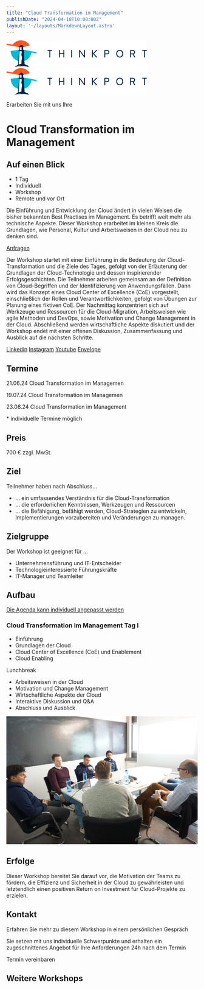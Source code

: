 ```yaml
---
title: "Cloud Transformation im Management"
publishDate: "2024-04-18T10:00:00Z"
layout: '~/layouts/MarkdownLayout.astro'
---
```


 [![Thinkport Logo](images/Logo_horizontral_new-q79kisryfbimg521qvcamhuu9zgajwl52ie1tm6q0s.png "Logo Bright Colours")](https://thinkport.digital)[![Thinkport Logo](images/Logo_horizontral_new-q79kisryfbimg521qvcamhuu9zgajwl52ie1tm6q0s.png "Logo Bright Colours")](https://thinkport.digital)

Erarbeiten Sie mit uns Ihre

# Cloud Transformation im Management

## Auf einen Blick

* 1 Tag
* Individuell
* Workshop
* Remote und vor Ort

Die Einführung und Entwicklung der Cloud ändert in vielen Weisen die bisher bekannten Best Practises im Management. Es betrifft weit mehr als technische Aspekte. Dieser Workshop erarbeitet im kleinen Kreis die Grundlagen, wie Personal, Kultur und Arbeitsweisen in der Cloud neu zu denken sind.

[Anfragen](#sec1)

Der Workshop startet mit einer Einführung in die Bedeutung der Cloud-Transformation und die Ziele des Tages, gefolgt von der Erläuterung der Grundlagen der Cloud-Technologie und dessen inspirierender Erfolgsgeschichten. Die Teilnehmer arbeiten gemeinsam an der Definition von Cloud-Begriffen und der Identifizierung von Anwendungsfällen. Dann wird das Konzept eines Cloud Center of Excellence (CoE) vorgestellt, einschließlich der Rollen und Verantwortlichkeiten, gefolgt von Übungen zur Planung eines fiktiven CoE. Der Nachmittag konzentriert sich auf Werkzeuge und Ressourcen für die Cloud-Migration, Arbeitsweisen wie agile Methoden und DevOps, sowie Motivation und Change Management in der Cloud. Abschließend werden wirtschaftliche Aspekte diskutiert und der Workshop endet mit einer offenen Diskussion, Zusammenfassung und Ausblick auf die nächsten Schritte.

[](#linksection)[Linkedin](https://www.linkedin.com/company/11759873) [Instagram](https://www.instagram.com/thinkport/) [Youtube](https://www.youtube.com/channel/UCnke3WYRT6bxuMK2t4jw2qQ) [Envelope](mailto:tdrechsel@thinkport.digital)

## Termine

21.06.24 Cloud Transformation im Managemen

19.07.24 Cloud Transformation im Managemen

23.08.24 Cloud Transformation im Management

\* individuelle Termine möglich

## Preis

700 € zzgl. MwSt.

## Ziel

Teilnehmer haben nach Abschluss…

* … ein umfassendes Verständnis für die Cloud-Transformation
* … die erforderlichen Kenntnissen, Werkzeugen und Ressourcen
* … die Befähigung, befähigt werden, Cloud-Strategien zu entwickeln, Implementierungen vorzubereiten und Veränderungen zu managen.

## Zielgruppe

Der Workshop ist geeignet für ...

* Unternehmensführung und IT-Entscheider
* Technologieinteressierte Führungskräfte
* IT-Manager und Teamleiter

## Aufbau

[Die Agenda kann individuell angepasst werden](https://www.hashicorp.com/)

### Cloud Transformation im Management Tag I

* Einführung
* Grundlagen der Cloud
* Cloud Center of Excellence (CoE) und Enablement
* Cloud Enabling

Lunchbreak

* Arbeitsweisen in der Cloud
* Motivation und Change Management
* Wirtschaftliche Aspekte der Cloud
* Interaktive Diskussion und Q&A
* Abschluss und Ausblick

![Sechs Personen, die an einem Tisch sitzen und offenbar verhandeln oder über Geschäfte sprechen.](images/DSC01530-1024x683.jpg)

## Erfolge

Dieser Workshop bereitet Sie darauf vor, die Motivation der Teams zu fördern, die Effizienz und Sicherheit in der Cloud zu gewährleisten und letztendlich einen positiven Return on Investment für Cloud-Projekte zu erzielen.

## Kontakt

Erfahren Sie mehr zu diesem Workshop in einem persönlichen Gespräch

Sie setzen mit uns individuelle Schwerpunkte und erhalten ein zugeschnittenes Angebot für Ihre Anforderungen 24h nach dem Termin

 Termin vereinbaren

## Weitere Workshops
